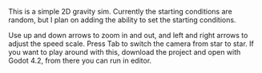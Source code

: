 This is a simple 2D gravity sim. Currently the starting conditions are random, but I plan on adding the ability to set the starting conditions.

Use up and down arrows to zoom in and out, and left and right arrows to adjust the speed scale. Press Tab to switch the camera from star to star. If you want to play around with this, download the project and open with Godot 4.2, from there you can run in editor.
